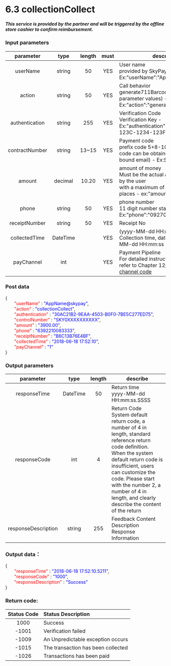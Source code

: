 # 6.3 collectionCollect

##### This service is provided by the partner and will be triggered by the offline store cashier to confirm reimbursement.

### Input parameters
| parameter                        |    type     | length   |must|describe|
| :-------------------------: | :-----------: |:-----:|:----:|--------------------------------|   
|userName|string|50|YES|User name<br> provided by SkyPay - Ex:"userName":"AppName@skypay"|
|action|string|50|YES|Call behavior<br>generate711Barcode(Fixed parameter values) - Ex:"action":"generate711Barcode"|
|authentication|string |255|YES|Verification Code<br>  Verification Key - Ex:"authentication":"E1234567-123C-1234-123F-A12345670"|
|contractNumber |string|13~15|YES|Payment code<br> prefix code 5+8-10 digits (prefix code can be obtained from the bound email) - Ex:SKY**12345678|
|amount|decimal|10.20|YES|amount of money<br>Must be the actual amount received by the user<br> with a maximum of two decimal places -  ex:"amount":3400.00|
|phone|string|50|YES|phone number<br>11 digit number starting with 09/08  Ex:"phone":"09270348095"|
|receiptNumber  |string|50|YES|  Receipt No|
|collectedTime|DateTime| |YES|(yyyy-MM-dd HH:mm:ss) <br> Collection time, date format yyyy-MM-dd HH:mm:ss|
|payChannel|int||YES|Payment Pipeline <br> For detailed instructions, please refer to Chapter 12[Collection channel code](/en/Paymentpipeline/Paymentpipeline1.md)|

### Post data


{<br>
    <font color=red>&ensp;&ensp;&ensp;&ensp;"userName"</font> : <font color=blue>"AppName@skypay"</font>,<br>
    <font color=red>&ensp;&ensp;&ensp;&ensp;"action"</font> : <font color=blue>"collectionCollect"</font>,<br>
    <font color=red>&ensp;&ensp;&ensp;&ensp;"authentication"</font> : <font color=blue>"30AC21B2-9EAA-4503-B0F0-7BE5C277ED75"</font>,<br>
    <font color=red>&ensp;&ensp;&ensp;&ensp;"controlNumber"</font> : <font color=blue>"SKY0XXXXXXXXXX"</font>,<br>
    <font color=red>&ensp;&ensp;&ensp;&ensp;"amount"</font> : <font color=blue>"3900.00"</font>,<br>
    <font color=red>&ensp;&ensp;&ensp;&ensp;"phone"</font> : <font color=blue>"6392210083333"</font>,<br>
    <font color=red>&ensp;&ensp;&ensp;&ensp;"receiptNumber"</font> : <font color=blue>"B6C13B76E4BF"</font>,<br>
    <font color=red>&ensp;&ensp;&ensp;&ensp;"collectedTime"</font> : <font color=blue>"2018-06-18 17:52:10"</font>,<br>
    <font color=red>&ensp;&ensp;&ensp;&ensp;"payChannel"</font> : <font color=blue>"1"</font><br>
}


### Output parameters
| parameter                        |    type     | length   |describe|
| :-------------------------: | :-----------: |:-----:|--------------------------------|   
|responseTime|DateTime|50|Return time <br> yyyy-MM-dd HH:mm:ss.SSSS|
|responseCode |int|4|Return Code <br> System default return code, a number of 4 in length, standard reference return code definition. When the system default return code is insufficient, users can customize the code. Please start with the number 2, a number of 4 in length, and clearly describe the content of the return|
|responseDescription |string|255|Feedback Content Description<br> Response Information |

### Output data：


{<br>
  <font color=red>&ensp;&ensp;&ensp;&ensp;"responseTime"</font> : <font color=blue>"2018-06-18 17:52:10.5211"</font>,<br>
  <font color=red>&ensp;&ensp;&ensp;&ensp;"responseCode"</font> : <font color=blue>"1000"</font>,<br>
  <font color=red>&ensp;&ensp;&ensp;&ensp;"responseDescription"</font> : <font color=blue>"Success"</font><br>
}


### Return code:

| Status  Code                      |    Status Description     | 
| :-------------------------: | :----------- |
|1000 |Success|
|-1001|Verification  failed|
|-1009|An Unpredictable exception occurs|
|-1015|The transaction has been collected|
|-1026|Transactions has been paid|








